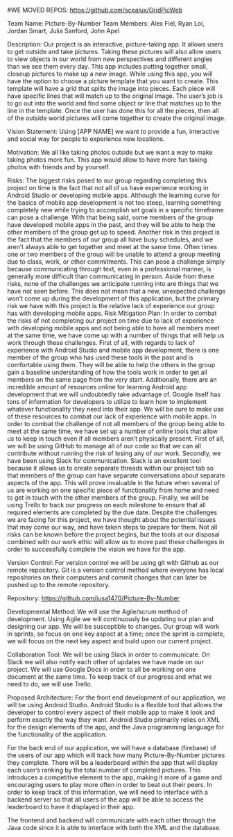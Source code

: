#WE MOVED REPOS: https://github.com/scealux/GridPicWeb












Team Name: Picture-By-Number
Team Members: Alex Fiel, Ryan Loi, Jordan Smart, Julia Sanford, John Apel

Description: 
Our project is an interactive, picture-taking app. It allows users to get outside and take pictures. Taking these pictures will also allow users to view objects in our world from new perspectives and different angles than we see them every day. This app includes putting together small, closeup pictures to make up a new image.
While using this app, you will have the option to choose a picture template that you want to create. This template will have a grid that splits the image into pieces. Each piece will have specific lines that will match up to the original image. The user’s job is to go out into the world and find some object or line that matches up to the line in the template. Once the user has done this for all the pieces, then all of the outside world pictures will come together to create the original image.

Vision Statement: Using [APP NAME] we want to provide a fun, interactive and social way for people to experience new locations.

Motivation: We all like taking photos outside but we want a way to make taking photos more fun. This app would allow to have more fun taking photos with friends and by yourself.

Risks: The biggest risks posed to our group regarding completing this project on time is the fact that not all of us have experience working in Android Studio or developing mobile apps. Although the learning curve for the basics of mobile app development is not too steep, learning something completely new while trying to accomplish set goals in a specific timeframe can pose a challenge. With that being said, some members of the group have developed mobile apps in the past, and they will be able to help the other members of the group get up to speed.
Another risk in this project is the fact that the members of our group all have busy schedules, and we aren’t always able to get together and meet at the same time. Often times one or two members of the group will be unable to attend a group meeting due to class, work, or other commitments. This can pose a challenge simply because communicating through text, even in a professional manner, is generally more difficult than communicating in person.
Aside from these risks, none of the challenges we anticipate running into are things that we have not seen before. This does not mean that a new, unexpected challenge won’t come up during the development of this application, but the primary risk we have with this project is the relative lack of experience our group has with developing mobile apps.
Risk Mitigation Plan: In order to combat the risks of not completing our project on time due to lack of experience with developing mobile apps and not being able to have all members meet at the same time, we have come up with a number of things that will help us work through these challenges.
First of all, with regards to lack of experience with Android Studio and mobile app development, there is one member of the group who has used these tools in the past and is comfortable using them. They will be able to help the others in the group gain a baseline understanding of how the tools work in order to get all members on the same page from the very start. Additionally, there are an incredible amount of resources online for learning Android app development that we will undoubtedly take advantage of. Google itself has tons of information for developers to utilize to learn how to implement whatever functionality they need into their app. We will be sure to make use of these resources to combat our lack of experience with mobile apps.
In order to combat the challenge of not all members of the group being able to meet at the same time, we have set up a number of online tools that allow us to keep in touch even if all members aren’t physically present. First of all, we will be using GitHub to manage all of our code so that we can all contribute without running the risk of losing any of our work. Secondly, we have been using Slack for communication. Slack is an excellent tool because it allows us to create separate threads within our project tab so that members of the group can have separate conversations about separate aspects of the app. This will prove invaluable in the future when several of us are working on one specific piece of functionality from home and need to get in touch with the other members of the group. Finally, we will be using Trello to track our progress on each milestone to ensure that all required elements are completed by the due date.
Despite the challenges we are facing for this project, we have thought about the potential issues that may come our way, and have taken steps to prepare for them. Not all risks can be known before the project begins, but the tools at our disposal combined with our work ethic will allow us to move past these challenges in order to successfully complete the vision we have for the app.

Version Control: For version control we will be using git with Github as our remote repository. Git is a version control method where everyone has local repositories on their computers and commit changes that can later be pushed up to the remote repository. 

Repository: https://github.com/jusa1470/Picture-By-Number 

Developmental Method: We will use the Agile/scrum method of development. Using Agile we will continuously be updating our plan and designing our app. We will be susceptible to changes. Our group will work in sprints, so focus on one key aspect at a time; once the sprint is complete, we will focus on the next key aspect and build upon our current project.

Collaboration Tool: We will be using Slack in order to communicate. On Slack we will also notify each other of updates we have made on our project. We will use Google Docs in order to all be working on one document at the same time. To keep track of our progress and what we need to do, we will use Trello.

Proposed Architecture: 
For the front end development of our application, we will be using Android Studio. Android Studio is a flexible tool that allows the developer to control every aspect of their mobile app to make it look and perform exactly the way they want. Android Studio primarily relies on XML for the design elements of the app, and the Java programming language for the functionality of the application.

For the back end of our application, we will have a database (firebase) of the users of our app which will track how many Picture-By-Number pictures they complete. There will be a leaderboard within the app that will display each user’s ranking by the total number of completed pictures. This introduces a competitive element to the app, making it more of a game and encouraging users to play more often in order to beat out their peers. In order to keep track of this information, we will need to interface with a backend server so that all users of the app will be able to access the leaderboard to have it displayed in their app.

The frontend and backend will communicate with each other through the Java code since it is able to interface with both the XML and the database.
